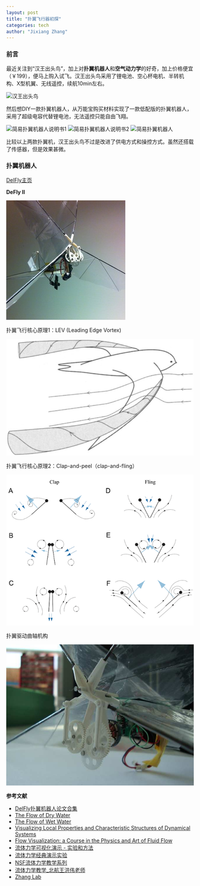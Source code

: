 ```yaml
---
layout: post
title: "扑翼飞行器初探"
categories: tech
author: "Jixiang Zhang"
---
```


### 前言

最近关注到“汉王出头鸟”，加上对**扑翼机器人**和**空气动力学**的好奇，加上价格便宜（￥199），便马上购入试飞。汉王出头鸟采用了锂电池、空心杯电机、半转机构、X型机翼、无线遥控，续航10min左右。

![汉王出头鸟](https://i.loli.net/2019/12/10/Cr4o2xSFXLJTVkp.jpg)

然后想DIY一款扑翼机器人，从万能宝购买材料实现了一款低配版的扑翼机器人，采用了超级电容代替锂电池，无法遥控只能自由飞翔。

![简易扑翼机器人说明书1](https://i.loli.net/2019/12/10/2U4WNJCmEVF5lzG.jpg)
![简易扑翼机器人说明书2](https://i.loli.net/2019/12/10/iqs14Qn2T5LyCcS.jpg)
![简易扑翼机器人](https://i.loli.net/2019/12/10/9sD2LoryGbeiBv1.jpg)

比较以上两款扑翼机，汉王出头鸟不过是改进了供电方式和操控方式。虽然还搭载了传感器，但是效果甚微。

### 扑翼机器人

[DelFly主页](http://www.delfly.nl/home/)

**DeFly II**

![DeFly II](/images/delfly2.jpg)

扑翼飞行核心原理1：LEV (Leading Edge Vortex)

![](/images/LEV.jpg)

扑翼飞行核心原理2：Clap-and-peel（clap-and-fling）

![](/images/clap-and-fling.png)

扑翼驱动曲轴机构

![](/images/crank-shaft.jpg)

**参考文献**

- [DelFly扑翼机器人论文合集](https://pan.baidu.com/s/1uakPfuWY12g03PpR6EcGkA)
- [The Flow of Dry Water](https://www.feynmanlectures.caltech.edu/II_40.html)
- [The Flow of Wet Water](https://www.feynmanlectures.caltech.edu/II_41.html)
- [Visualizing Local Properties and Characteristic Structures of Dynamical Systems](https://users.cg.tuwien.ac.at/helwig/diss/diss.htm)
- [Flow Visualization: a Course in the Physics and Art of Fluid Flow](http://www.flowvis.org/)
- [流体力学可视化演示 - 实验和方法](https://www.bilibili.com/video/av67344256/)
- [流体力学经典演示实验](https://www.bilibili.com/video/av13921135/?spm_id_from=333.788.videocard.0)
- [NSF流体力学教学系列](https://www.bilibili.com/video/av56775334/?spm_id_from=333.788.videocard.0)
- [流体力学教学_北航王洪伟老师](https://www.bilibili.com/video/av52215252?p=1)
- [Zhang Lab](https://physics.nyu.edu/~jz11/)